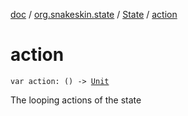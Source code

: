 [doc](../../index.md) / [org.snakeskin.state](../index.md) / [State](index.md) / [action](./action.md)

# action

`var action: () -> `[`Unit`](https://kotlinlang.org/api/latest/jvm/stdlib/kotlin/-unit/index.html)

The looping actions of the state

